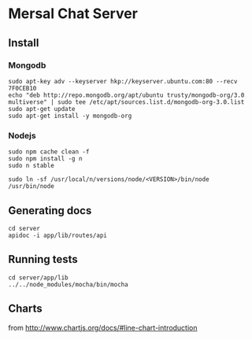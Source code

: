 # Mersal Chat Server

## Install

### Mongodb

    sudo apt-key adv --keyserver hkp://keyserver.ubuntu.com:80 --recv 7F0CEB10
    echo "deb http://repo.mongodb.org/apt/ubuntu trusty/mongodb-org/3.0 multiverse" | sudo tee /etc/apt/sources.list.d/mongodb-org-3.0.list
    sudo apt-get update
    sudo apt-get install -y mongodb-org

### Nodejs

    sudo npm cache clean -f
    sudo npm install -g n
    sudo n stable

    sudo ln -sf /usr/local/n/versions/node/<VERSION>/bin/node /usr/bin/node

## Generating docs

    cd server
    apidoc -i app/lib/routes/api
    
## Running tests
    
    cd server/app/lib
    ../../node_modules/mocha/bin/mocha
    
## Charts
  
  from http://www.chartjs.org/docs/#line-chart-introduction
